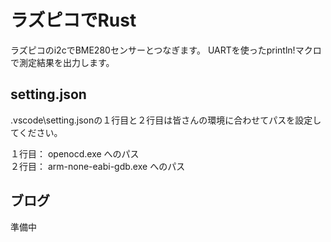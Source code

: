 # ラズピコでRust
ラズピコのi2cでBME280センサーとつなぎます。
UARTを使ったprintln!マクロで測定結果を出力します。

## setting.json

.vscode\setting.jsonの１行目と２行目は皆さんの環境に合わせてパスを設定してください。
  
１行目： openocd.exe へのパス  
２行目： arm-none-eabi-gdb.exe へのパス

## ブログ

準備中
